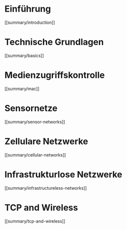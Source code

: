 # Einführung

[[summary/introduction]]

# Technische Grundlagen

[[summary/basics]]

# Medienzugriffskontrolle

[[summary/mac]]

# Sensornetze

[[summary/sensor-networks]]

# Zellulare Netzwerke

[[summary/cellular-networks]]

# Infrastrukturlose Netzwerke

[[summary/infrastructureless-networks]]

# TCP and Wireless

[[summary/tcp-and-wireless]]
